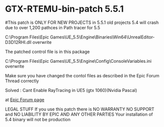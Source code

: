 # GTX-RTEMU-bin-patch 5.5.1

#This patch is ONLY FOR NEW PROJECTS in 5.5.1 old projects 5.4 will crash due to over 1,200 pathces in Path tracer for 5.5

C:\Program Files\Epic Games\UE_5.5\Engine\Binaries\Win64\UnrealEditor-D3D12RHI.dll overwrite

The patched control file is in this package 

C:\Program Files\Epic Games\UE_5.5\Engine\Config\ConsoleVariables.ini overwrite

Make sure you have changed the contol files as described in the Epic Forum Thread correctly

Solved : Cant Enable RayTracing in UE5 (gtx 1060)(Nvidia Pascal)

at [Epic Forum page](https://forums.unrealengine.com/t/solved-cant-enable-raytracing-in-ue5-gtx-1060-nvidia-pascal/231479/127)


LEGAL STUFF
If you use this patch there is NO WARRANTY NO SUPPORT and NO LIABILITY BY EPIC AND ANY OTHER PARTIES
Your installation of 5.4 binary will not be production
